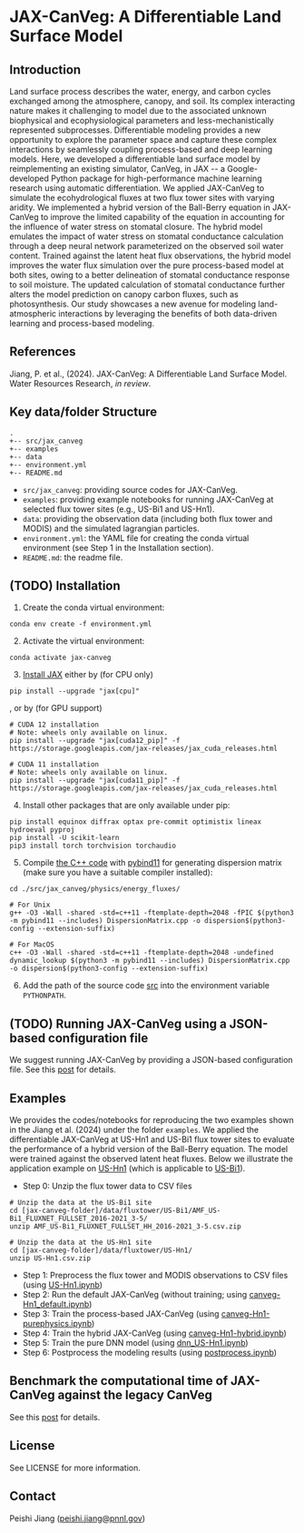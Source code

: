 # JAX-CanVeg: A Differentiable Land Surface Model

## Introduction
Land surface process describes the water, energy, and carbon cycles exchanged among the atmosphere, canopy, and soil. Its complex interacting nature makes it challenging to model due to the associated unknown biophysical and ecophysiological parameters and less-mechanistically represented subprocesses. Differentiable modeling provides a new opportunity to explore the parameter space and capture these complex interactions by seamlessly coupling process-based and deep learning models. Here, we developed a differentiable land surface model by reimplementing an existing simulator, CanVeg, in JAX -- a Google-developed Python package for high-performance machine learning research using automatic differentiation. We applied JAX-CanVeg to simulate the ecohydrological fluxes at two flux tower sites with varying aridity. We implemented a hybrid version of the Ball-Berry equation in JAX-CanVeg to improve the limited capability of the equation in accounting for the influence of water stress on stomatal closure. The hybrid model emulates the impact of water stress on stomatal conductance calculation through a deep neural network parameterized on the observed soil water content. Trained against the latent heat flux observations, the hybrid model improves the water flux simulation over the pure process-based model at both sites, owing to a better delineation of stomatal conductance response to soil moisture. The updated calculation of stomatal conductance further alters the model prediction on canopy carbon fluxes, such as photosynthesis. Our study showcases a new avenue for modeling land-atmospheric interactions by leveraging the benefits of both data-driven learning and process-based modeling.

## References
Jiang, P. et al., (2024). JAX-CanVeg: A Differentiable Land Surface Model. Water Resources Research, *in review*.

## Key data/folder Structure
```
.
+-- src/jax_canveg
+-- examples
+-- data
+-- environment.yml
+-- README.md
```
- `src/jax_canveg`: providing source codes for JAX-CanVeg.
- `examples`: providing example notebooks for running JAX-CanVeg at selected flux tower sites (e.g., US-Bi1 and US-Hn1).
- `data`: providing the observation data (including both flux tower and MODIS) and the simulated lagrangian particles.
- `environment.yml`: the YAML file for creating the conda virtual environment (see Step 1 in the Installation section).
- `README.md`: the readme file.

## (TODO) Installation
1. Create the conda virtual environment:
```
conda env create -f environment.yml
```

2. Activate the virtual environment:
```
conda activate jax-canveg
```

3. [Install JAX](https://github.com/google/jax#installation) either by (for CPU only)
```
pip install --upgrade "jax[cpu]"
```
, or by (for GPU support)
```
# CUDA 12 installation
# Note: wheels only available on linux.
pip install --upgrade "jax[cuda12_pip]" -f https://storage.googleapis.com/jax-releases/jax_cuda_releases.html

# CUDA 11 installation
# Note: wheels only available on linux.
pip install --upgrade "jax[cuda11_pip]" -f https://storage.googleapis.com/jax-releases/jax_cuda_releases.html
```

4. Install other packages that are only available under pip:
```
pip install equinox diffrax optax pre-commit optimistix lineax hydroeval pyproj
pip install -U scikit-learn
pip3 install torch torchvision torchaudio
```

5. Compile [the C++ code](./src/jax_canveg/physics/energy_fluxes/DispersionMatrix.cpp) with [pybind11](https://github.com/pybind/pybind11) for generating dispersion matrix (make sure you have a suitable compiler installed):
```
cd ./src/jax_canveg/physics/energy_fluxes/

# For Unix
g++ -O3 -Wall -shared -std=c++11 -ftemplate-depth=2048 -fPIC $(python3 -m pybind11 --includes) DispersionMatrix.cpp -o dispersion$(python3-config --extension-suffix)

# For MacOS
c++ -O3 -Wall -shared -std=c++11 -ftemplate-depth=2048 -undefined dynamic_lookup $(python3 -m pybind11 --includes) DispersionMatrix.cpp -o dispersion$(python3-config --extension-suffix)
```

6. Add the path of the source code [src](./src) into the environment variable `PYTHONPATH`.


## (TODO) Running JAX-CanVeg using a JSON-based configuration file
We suggest running JAX-CanVeg by providing a JSON-based configuration file. See this [post](./MODEL_CONFIGURE.md) for details.

## Examples
We provides the codes/notebooks for reproducing the two examples shown in the Jiang et al. (2024) under the folder `examples`. We applied the differentiable JAX-CanVeg at US-Hn1 and US-Bi1 flux tower sites to evaluate the performance of a hybrid version of the Ball-Berry equation. The model were trained against the observed latent heat fluxes. Below we illustrate the application example on [US-Hn1](./examples/US-Hn1) (which is applicable to [US-Bi1](./examples/US-Bi1)).

- Step 0: Unzip the flux tower data to CSV files
```
# Unzip the data at the US-Bi1 site
cd [jax-canveg-folder]/data/fluxtower/US-Bi1/AMF_US-Bi1_FLUXNET_FULLSET_2016-2021_3-5/
unzip AMF_US-Bi1_FLUXNET_FULLSET_HH_2016-2021_3-5.csv.zip

# Unzip the data at the US-Hn1 site
cd [jax-canveg-folder]/data/fluxtower/US-Hn1/
unzip US-Hn1.csv.zip
```
- Step 1: Preprocess the flux tower and MODIS observations to CSV files (using [US-Hn1.ipynb](./examples/US-Hn1/US-Hn1.ipynb))
- Step 2: Run the default JAX-CanVeg (without training; using [canveg-Hn1_default.ipynb](./examples/US-Hn1/canveg-Hn1_default.ipynb))
- Step 3: Train the process-based JAX-CanVeg (using [canveg-Hn1-purephysics.ipynb](./examples/US-Hn1/canveg-Hn1-purephysics.ipynb))
- Step 4: Train the hybrid JAX-CanVeg (using [canveg-Hn1-hybrid.ipynb](./examples/US-Hn1/canveg-Hn1-hybrid.ipynb))
- Step 5: Train the pure DNN model (using [dnn_US-Hn1.ipynb](./examples/US-Hn1/dnn_US-Hn1.ipynb))
- Step 6: Postprocess the modeling results (using [postprocess.ipynb](./examples/US-Hn1/postprocess.ipynb))


## Benchmark the computational time of JAX-CanVeg against the legacy CanVeg
See this [post](./COMPUTE_TIME_BENCHMARK.md) for details.

## License
See LICENSE for more information.

## Contact
Peishi Jiang (peishi.jiang@pnnl.gov)